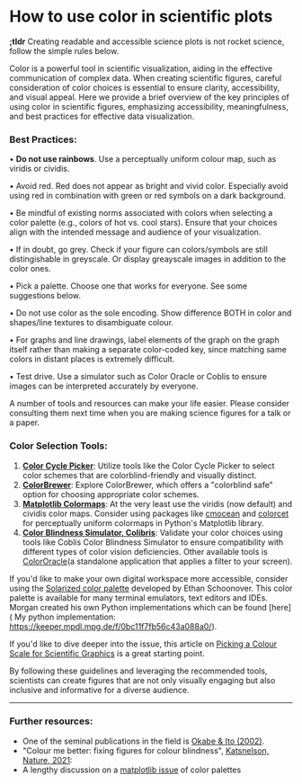 # How to use color in scientific plots

**;tldr** Creating readable and accessible science plots is not rocket science, follow the simple rules below.

Color is a powerful tool in scientific visualization, aiding in the effective communication of complex data. When creating scientific figures, careful consideration of color choices is essential to ensure clarity, accessibility, and visual appeal. Here we provide a brief overview of the key principles of using color in scientific figures, emphasizing accessibility, meaningfulness, and best practices for effective data visualization.

### Best Practices:

• **Do not use rainbows**. Use a perceptually uniform colour map, such as viridis or cividis.

• Avoid red. Red does not appear as bright and vivid color. Especially avoid using red in combination with green or red symbols on a dark background. 

• Be mindful of existing norms associated with colors when selecting a color palette (e.g., colors of hot vs. cool stars). Ensure that your choices align with the intended message and audience of your visualization.

• If in doubt, go grey. Check if your figure can colors/symbols are still distingishable in greyscale. Or display greayscale images in addition to the color ones. 

• Pick a palette. Choose one that works for everyone. See some suggestions below.

• Do not use color as the sole encoding. Show difference BOTH in color and shapes/line textures to disambiguate colour.

• For graphs and line drawings, label elements of the graph on the graph itself rather than making a separate color-coded key, since matching same colors in distant places is extremely difficult.

• Test drive. Use a simulator such as Color Oracle or Coblis to ensure images can be interpreted accurately by everyone.

A number of tools and resources can make your life easier. Please consider consulting them next time when you are making science figures for a talk or a paper.

### Color Selection Tools:
1. **[Color Cycle Picker](https://colorcyclepicker.mpetroff.net)**: Utilize tools like the Color Cycle Picker to select color schemes that are colorblind-friendly and visually distinct.
2. **[ColorBrewer](https://colorbrewer2.org)**: Explore ColorBrewer, which offers a "colorblind safe" option for choosing appropriate color schemes.
3. **[Matplotlib Colormaps](https://matplotlib.org/cmocean/)**: At the very least use the viridis (now default) and cividis color maps. Consider using packages like [cmocean](https://matplotlib.org/cmocean/) and [colorcet](https://colorcet.holoviz.org/) for perceptually uniform colormaps in Python's Matplotlib library.
4. **[Color Blindness Simulator, Colibris](https://www.color-blindness.com/coblis-color-blindness-simulator/)**: Validate your color choices using tools like Coblis Color Blindness Simulator to ensure compatibility with different types of color vision deficiencies. Other available tools is [ColorOracle](https://colororacle.org/)(a standalone application that applies a filter to your screen). 

If you'd like to make your own digital workspace more accessible, consider using the [Solarized color palette](https://ethanschoonover.com/solarized/) developed by Ethan Schoonover. This color palette is available for many terminal emulators, text editors and IDEs. Morgan created his own Python implementations which can be found [here]( My python implementation: https://keeper.mpdl.mpg.de/f/0bc11f7fb56c43a088a0/).

If you'd like to dive deeper into the issue, this article on [Picking a Colour Scale for Scientific Graphics](https://betterfigures.org/2015/06/23/picking-a-colour-scale-for-scientific-graphics/) is a great starting point. 

By following these guidelines and leveraging the recommended tools, scientists can create figures that are not only visually engaging but also inclusive and informative for a diverse audience.

---

### Further resources:

- One of the seminal publications in the field is [Okabe & Ito (2002)](https://web.archive.org/web/20030821055411/http://jfly.iam.u-tokyo.ac.jp/color/text.html). 
- "Colour me better: fixing figures for colour blindness", [Katsnelson, Nature, 2021](ttps://www.nature.com/articles/d41586-021-02696-z): 
- A lengthy discussion on a [matplotlib issue](https://github.com/matplotlib/matplotlib/issues/9460) of color palettes
